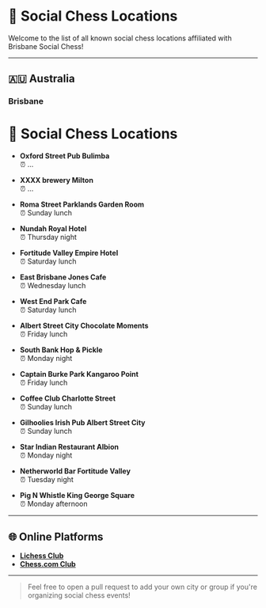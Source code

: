 # 📍 Social Chess Locations

Welcome to the list of all known social chess locations affiliated with Brisbane Social Chess!

---

## 🇦🇺 Australia

### Brisbane

# 📍 Social Chess Locations

- **Oxford Street Pub Bulimba**  
  ⏰ ...

- **XXXX brewery Milton**  
  ⏰ ...

- **Roma Street Parklands Garden Room**  
  ⏰ Sunday lunch

- **Nundah Royal Hotel**  
  ⏰ Thursday night

- **Fortitude Valley Empire Hotel**  
  ⏰ Saturday lunch

- **East Brisbane Jones Cafe**  
  ⏰ Wednesday lunch

- **West End Park Cafe**  
  ⏰ Saturday lunch

- **Albert Street City Chocolate Moments**  
  ⏰ Friday lunch

- **South Bank Hop & Pickle**  
  ⏰ Monday night

- **Captain Burke Park Kangaroo Point**  
  ⏰ Friday lunch

- **Coffee Club Charlotte Street**  
  ⏰ Sunday lunch

- **Gilhoolies Irish Pub Albert Street City**  
  ⏰ Sunday lunch

- **Star Indian Restaurant Albion**  
  ⏰ Monday night

- **Netherworld Bar Fortitude Valley**  
  ⏰ Tuesday night

- **Pig N Whistle King George Square**  
  ⏰ Monday afternoon

---

## 🌐 Online Platforms

- **[Lichess Club](https://lichess.org/)**  
- **[Chess.com Club](https://www.chess.com/)**

---

> Feel free to open a pull request to add your own city or group if you're organizing social chess events!
